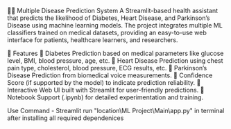 🧑‍⚕️ Multiple Disease Prediction System
A Streamlit-based health assistant that predicts the likelihood of Diabetes, Heart Disease, and Parkinson’s Disease using machine learning models. The project integrates multiple ML classifiers trained on medical datasets, providing an easy-to-use web interface for patients, healthcare learners, and researchers.

🚀 Features
🔹 Diabetes Prediction based on medical parameters like glucose level, BMI, blood pressure, age, etc.
🔹 Heart Disease Prediction using chest pain type, cholesterol, blood pressure, ECG results, etc.
🔹 Parkinson’s Disease Prediction from biomedical voice measurements.
🔹 Confidence Score (if supported by the model) to indicate prediction reliability.
🔹 Interactive Web UI built with Streamlit for user-friendly predictions.
🔹 Notebook Support (.ipynb) for detailed experimentation and training.

Use Command - Streamlit run "location\ML Project\Main\app.py" in terminal after installing all required dependenices 
